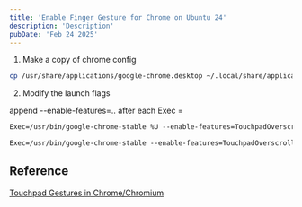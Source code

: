 ```yaml
---
title: 'Enable Finger Gesture for Chrome on Ubuntu 24'
description: 'Description'
pubDate: 'Feb 24 2025'
---
```


1. Make a copy of chrome config

```bash
cp /usr/share/applications/google-chrome.desktop ~/.local/share/applications
```

2. Modify the launch flags

append --enable-features=.. after each Exec =

```txt
Exec=/usr/bin/google-chrome-stable %U --enable-features=TouchpadOverscrollHistoryNavigation
```

```txt
Exec=/usr/bin/google-chrome-stable --enable-features=TouchpadOverscrollHistoryNavigation
```

## Reference

[Touchpad Gestures in Chrome/Chromium](https://www.reddit.com/r/gnome/comments/td8irt/touchpad_gestures_in_chromechromium/)